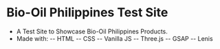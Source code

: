 # Bio-Oil Philippines Test Site

- A Test Site to Showcase Bio-Oil Philippines Products.
- Made with:
-- HTML
-- CSS
-- Vanilla JS
-- Three.js
-- GSAP
-- Lenis
